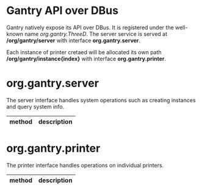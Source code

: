 Gantry API over DBus
====================
Gantry natively expose its API over DBus. It is registered under the well-known name *org.gantry.ThreeD*. The server service is served at **/org/gantry/server** with interface **org.gantry.server**.

Each instance of printer cretaed will be allocated its own path **/org/gantry/instance{index}** with interface **org.gantry.printer**.

# org.gantry.server
The server interface handles system operations such as creating instances and query system info.

|method|description|
|-----|-----|

# org.gantry.printer
The printer interface handles operations on individual printers.

|method|description|
|-----|-----|